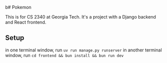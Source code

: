 b# Pokemon

This is for CS 2340 at Georgia Tech. It's a project with a Django backend and React frontend.

## Setup
in one terminal window, run `uv run manage.py runserver`
in another terminal window, run `cd frontend && bun install && bun run dev`
